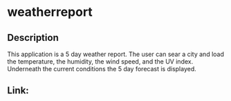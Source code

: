 # weatherreport

## Description
This application is a 5 day weather report. The user can sear a city and load the temperature, the humidity, the wind speed, and the UV index. Underneath the current conditions the 5 day forecast is displayed.

## Link:
